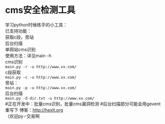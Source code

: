 # cms安全检测工具
学习python时候练手的小工具：<br>
已支持功能：<br>
获取c段，旁站<br>
后台扫描<br>单网站cms识别<br>
使用方法：详见main -h
<br>
cms识别<br>
`main.py -r -u http://www.xx.com/`
<br>
c段获取<br>
`main.py -c -u http://www.xx.com/`
<br>
旁站：
<br>`main.py -p -u http://www.xx.com/`
<br>后台扫描
<br>
`main.py -d dir.txt -u http://www.xx.com/`
<br>
#正在开发中：批量cms识别，批量cms漏洞检测
#后台扫描部分可能会用gevent重写下
博客：http://hexlt.org
<br>（欢迎py♂交易啊

